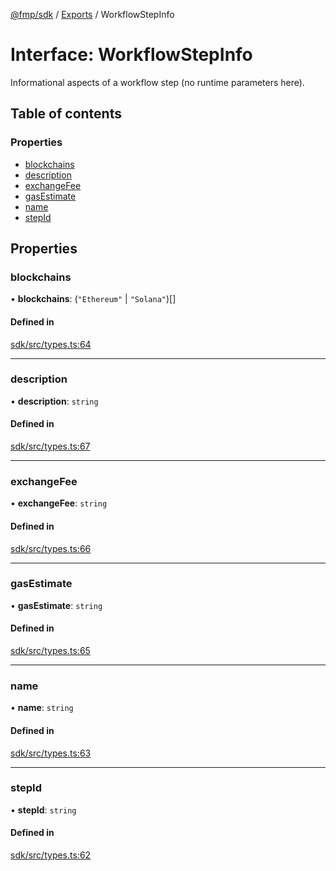 [@fmp/sdk](../docs/README.md) / [Exports](../modules.md) / WorkflowStepInfo

# Interface: WorkflowStepInfo

Informational aspects of a workflow step (no runtime parameters here).

## Table of contents

### Properties

- [blockchains](WorkflowStepInfo.md#blockchains)
- [description](WorkflowStepInfo.md#description)
- [exchangeFee](WorkflowStepInfo.md#exchangefee)
- [gasEstimate](WorkflowStepInfo.md#gasestimate)
- [name](WorkflowStepInfo.md#name)
- [stepId](WorkflowStepInfo.md#stepid)

## Properties

### blockchains

• **blockchains**: (``"Ethereum"`` \| ``"Solana"``)[]

#### Defined in

[sdk/src/types.ts:64](https://github.com/free-market/platform/blob/c18767c/sdk/src/types.ts#L64)

___

### description

• **description**: `string`

#### Defined in

[sdk/src/types.ts:67](https://github.com/free-market/platform/blob/c18767c/sdk/src/types.ts#L67)

___

### exchangeFee

• **exchangeFee**: `string`

#### Defined in

[sdk/src/types.ts:66](https://github.com/free-market/platform/blob/c18767c/sdk/src/types.ts#L66)

___

### gasEstimate

• **gasEstimate**: `string`

#### Defined in

[sdk/src/types.ts:65](https://github.com/free-market/platform/blob/c18767c/sdk/src/types.ts#L65)

___

### name

• **name**: `string`

#### Defined in

[sdk/src/types.ts:63](https://github.com/free-market/platform/blob/c18767c/sdk/src/types.ts#L63)

___

### stepId

• **stepId**: `string`

#### Defined in

[sdk/src/types.ts:62](https://github.com/free-market/platform/blob/c18767c/sdk/src/types.ts#L62)
